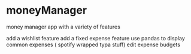 # moneyManager
money manager app with a variety of features

add a wishlist feature
add a fixed expense feature
use pandas to display common expenses ( spotify wrapped typa stuff)
edit expense budgets

